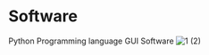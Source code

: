 # Software
Python Programming language GUI Software
![1 (2)](https://github.com/sulimansadat/School-Management/assets/109897633/e6732b00-edd6-4662-9eb6-aaa439609d3e)
